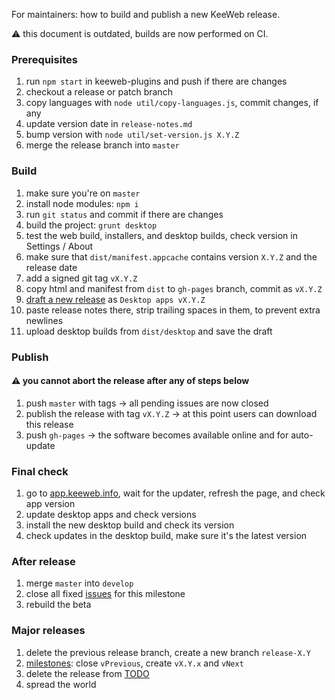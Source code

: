 For maintainers: how to build and publish a new KeeWeb release.

⚠️ this document is outdated, builds are now performed on CI.

### Prerequisites

1. run `npm start` in keeweb-plugins and push if there are changes
2. checkout a release or patch branch
3. copy languages with `node util/copy-languages.js`, commit changes, if any
4. update version date in `release-notes.md`
5. bump version with `node util/set-version.js X.Y.Z`
6. merge the release branch into `master`

### Build

1. make sure you're on `master`
2. install node modules: `npm i`
3. run `git status` and commit if there are changes
4. build the project: `grunt desktop`
5. test the web build, installers, and desktop builds, check version in Settings / About
6. make sure that `dist/manifest.appcache` contains version `X.Y.Z` and the release date
7. add a signed git tag `vX.Y.Z`
8. copy html and manifest from `dist` to `gh-pages` branch, commit as `vX.Y.Z`
7. [draft a new release](https://github.com/keeweb/keeweb/releases/new) as `Desktop apps vX.Y.Z`
10. paste release notes there, strip trailing spaces in them, to prevent extra newlines
11. upload desktop builds from `dist/desktop` and save the draft

### Publish

#### ⚠️ you cannot abort the release after any of steps below

1. push `master` with tags &rarr; all pending issues are now closed
2. publish the release with tag `vX.Y.Z` &rarr; at this point users can download this release
3. push `gh-pages` &rarr; the software becomes available online and for auto-update

### Final check

1. go to [app.keeweb.info](https://app.keeweb.info), wait for the updater, refresh the page, and check app version
2. update desktop apps and check versions
3. install the new desktop build and check its version
4. check updates in the desktop build, make sure it's the latest version

### After release

1. merge `master` into `develop`
2. close all fixed [issues](https://github.com/keeweb/keeweb/issues) for this milestone
3. rebuild the beta

### Major releases

1. delete the previous release branch, create a new branch `release-X.Y`
2. [milestones](https://github.com/keeweb/keeweb/milestones): close `vPrevious`, create `vX.Y.x` and `vNext`
3. delete the release from [TODO](https://github.com/keeweb/keeweb/wiki/TODO)
4. spread the world